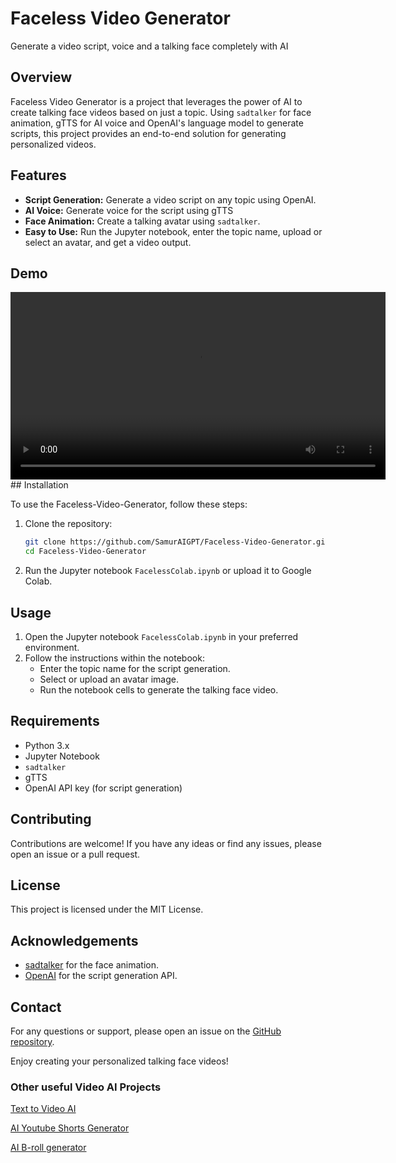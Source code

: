 # Faceless Video Generator

Generate a video script, voice and a talking face completely with AI

## Overview

Faceless Video Generator is a project that leverages the power of AI to create talking face videos based on just a topic. Using `sadtalker` for face animation, gTTS for AI voice and OpenAI's language model to generate scripts, this project provides an end-to-end solution for generating personalized videos.

## Features

- **Script Generation:** Generate a video script on any topic using OpenAI.
- **AI Voice:** Generate voice for the script using gTTS
- **Face Animation:** Create a talking avatar using `sadtalker`.
- **Easy to Use:** Run the Jupyter notebook, enter the topic name, upload or select an avatar, and get a video output.

## Demo

<video width="600" controls>
  <source src="https://github.com/SamurAIGPT/Faceless-Video-Generator/blob/main/Demo/Demo1.mp4" type="video/mp4">
  Your browser does not support the video tag.
</video>
## Installation

To use the Faceless-Video-Generator, follow these steps:

1. Clone the repository:

   ```bash
   git clone https://github.com/SamurAIGPT/Faceless-Video-Generator.git
   cd Faceless-Video-Generator
   ```

2. Run the Jupyter notebook `FacelessColab.ipynb` or upload it to Google Colab.

## Usage

1. Open the Jupyter notebook `FacelessColab.ipynb` in your preferred environment.
2. Follow the instructions within the notebook:
   - Enter the topic name for the script generation.
   - Select or upload an avatar image.
   - Run the notebook cells to generate the talking face video.

## Requirements

- Python 3.x
- Jupyter Notebook
- `sadtalker`
- gTTS
- OpenAI API key (for script generation)

## Contributing

Contributions are welcome! If you have any ideas or find any issues, please open an issue or a pull request.

## License

This project is licensed under the MIT License.

## Acknowledgements

- [sadtalker](https://sadtalker.github.io/) for the face animation.
- [OpenAI](https://openai.com) for the script generation API.

## Contact

For any questions or support, please open an issue on the [GitHub repository](https://github.com/SamurAIGPT/Faceless-Video-Generator).

Enjoy creating your personalized talking face videos!

### Other useful Video AI Projects

[Text to Video AI](https://github.com/SamurAIGPT/Text-To-Video-AI)

[AI Youtube Shorts Generator](https://github.com/SamurAIGPT/AI-Youtube-Shorts-Generator)

[AI B-roll generator](https://github.com/Anil-matcha/AI-B-roll)
